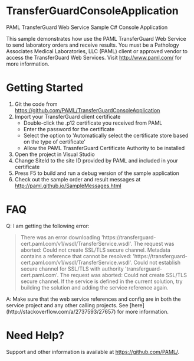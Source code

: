 # TransferGuardConsoleApplication
PAML TransferGuard Web Service Sample C# Console Application

This sample demonstrates how use the PAML TransferGuard Web Service to send laboratory orders and receive results.  You must be a Pathology Associates Medical Laboratories, LLC (PAML) client or 
approved vendor to access the TransferGuard Web Services.  Visit http://www.paml.com/ for more information.

# Getting Started
1. Git the code from https://github.com/PAML/TransferGuardConsoleApplication
2. Import your TransferGuard client certificate
   * Double-click the .p12 certificate you received from PAML
   * Enter the password for the certificate
   * Select the option to 'Automatically select the certificate store based on the type of certificate'
   * Allow the PAML TrasnferGuard Certificate Authority to be installed
3. Open the project in Visual Studio
4. Change SiteId to the site ID provided by PAML and included in your certificate
5. Press F5 to build and run a debug version of the sample application
6. Check out the sample order and result messages at http://paml.github.io/SampleMessages.html

# FAQ
Q: I am getting the following error:
<blockquote>
There was an error downloading 'https://transferguard-cert.paml.com/v1/wsdl/TransferService.wsdl'. 
The request was aborted: Could not create SSL/TLS secure channel. Metadata contains a reference that cannot be resolved: 'https://transferguard-cert.paml.com/v1/wsdl/TransferService.wsdl'.
Could not establish secure channel for SSL/TLS with authority 'transferguard-cert.paml.com<http://transferguard-cert.paml.com>'.
The request was aborted: Could not create SSL/TLS secure channel.
If the service is defined in the current solution, try building the solution and adding the service reference again.
</blockquote>
A: Make sure that the web service references and config are in both the service project and any other calling projects. See [here](http://stackoverflow.com/a/2737593/27657) for more information.


# Need Help?
Support and other information is available at https://github.com/PAML/.
